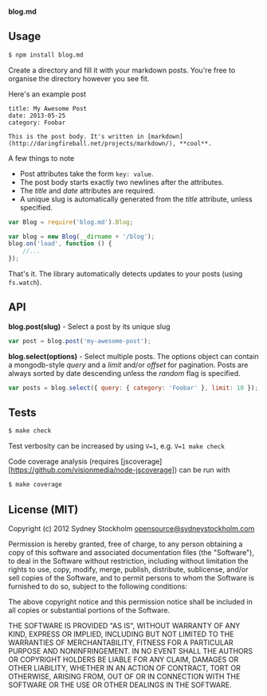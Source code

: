 **blog.md**

## Usage

```bash
$ npm install blog.md
```

Create a directory and fill it with your markdown posts. You're free to organise the directory however you see fit.

Here's an example post

```
title: My Awesome Post
date: 2013-05-25
category: Foobar

This is the post body. It's written in [markdown](http://daringfireball.net/projects/markdown/), **cool**.
```

A few things to note

- Post attributes take the form `key: value`.
- The post body starts exactly two newlines after the attributes.
- The *title* and *date* attributes are required.
- A unique slug is automatically generated from the *title* attribute, unless specified.

```javascript
var Blog = require('blog.md').Blog;

var blog = new Blog(__dirname + '/blog');
blog.on('load', function () {
    //...
});
```

That's it. The library automatically detects updates to your posts (using `fs.watch`).

## API

**blog.post(slug)** - Select a post by its unique slug

```javascript
var post = blog.post('my-awesome-post');
```

**blog.select(options)** - Select multiple posts. The options object can contain a mongodb-style *query* and a *limit* and/or *offset* for pagination. Posts are always sorted by date descending unless the *random* flag is specified.

```javascript
var posts = blog.select({ query: { category: 'Foobar' }, limit: 10 });
```

## Tests

```bash
$ make check
```

Test verbosity can be increased by using `V=1`, e.g. `V=1 make check`

Code coverage analysis (requires [jscoverage][https://github.com/visionmedia/node-jscoverage]) can be run with

```bash
$ make coverage
```

## License (MIT)

Copyright (c) 2012 Sydney Stockholm <opensource@sydneystockholm.com>

Permission is hereby granted, free of charge, to any person obtaining
a copy of this software and associated documentation files (the
"Software"), to deal in the Software without restriction, including
without limitation the rights to use, copy, modify, merge, publish,
distribute, sublicense, and/or sell copies of the Software, and to
permit persons to whom the Software is furnished to do so, subject to
the following conditions:

The above copyright notice and this permission notice shall be
included in all copies or substantial portions of the Software.

THE SOFTWARE IS PROVIDED "AS IS", WITHOUT WARRANTY OF ANY KIND,
EXPRESS OR IMPLIED, INCLUDING BUT NOT LIMITED TO THE WARRANTIES OF
MERCHANTABILITY, FITNESS FOR A PARTICULAR PURPOSE AND
NONINFRINGEMENT. IN NO EVENT SHALL THE AUTHORS OR COPYRIGHT HOLDERS BE
LIABLE FOR ANY CLAIM, DAMAGES OR OTHER LIABILITY, WHETHER IN AN ACTION
OF CONTRACT, TORT OR OTHERWISE, ARISING FROM, OUT OF OR IN CONNECTION
WITH THE SOFTWARE OR THE USE OR OTHER DEALINGS IN THE SOFTWARE.

